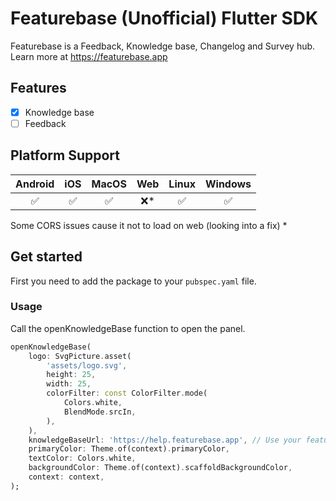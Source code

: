 # Featurebase (Unofficial) Flutter SDK

Featurebase is a Feedback, Knowledge base, Changelog and Survey hub. Learn more at <https://featurebase.app>

## Features

- [X] Knowledge base
- [ ] Feedback

## Platform Support

| Android |  iOS  | MacOS |  Web  | Linux | Windows |
| :-----: | :---: | :---: | :---: | :---: | :-----: |
|   ✅   |   ✅   |   ✅   |   ❌*  |   ✅    |    ✅   |

Some CORS issues cause it not to load on web (looking into a fix) *

## Get started

First you need to add the package to your `pubspec.yaml` file.

### Usage

Call the openKnowledgeBase function to open the panel.

```dart
openKnowledgeBase(
    logo: SvgPicture.asset(
        'assets/logo.svg',
        height: 25,
        width: 25,
        colorFilter: const ColorFilter.mode(
            Colors.white,
            BlendMode.srcIn,
        ),
    ),
    knowledgeBaseUrl: 'https://help.featurebase.app', // Use your featurebase url
    primaryColor: Theme.of(context).primaryColor,
    textColor: Colors.white,
    backgroundColor: Theme.of(context).scaffoldBackgroundColor,
    context: context,
);
```
